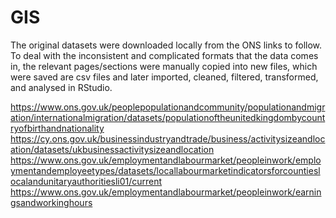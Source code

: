 # GIS
The original datasets were downloaded locally from the ONS links to follow. To deal with the inconsistent and complicated formats that the data comes in, the relevant pages/sections were manually copied into new files, which were saved are csv files and later imported, cleaned, filtered, transformed, and analysed in RStudio.

https://www.ons.gov.uk/peoplepopulationandcommunity/populationandmigration/internationalmigration/datasets/populationoftheunitedkingdombycountryofbirthandnationality
https://cy.ons.gov.uk/businessindustryandtrade/business/activitysizeandlocation/datasets/ukbusinessactivitysizeandlocation
https://www.ons.gov.uk/employmentandlabourmarket/peopleinwork/employmentandemployeetypes/datasets/locallabourmarketindicatorsforcountieslocalandunitaryauthoritiesli01/current
https://www.ons.gov.uk/employmentandlabourmarket/peopleinwork/earningsandworkinghours
